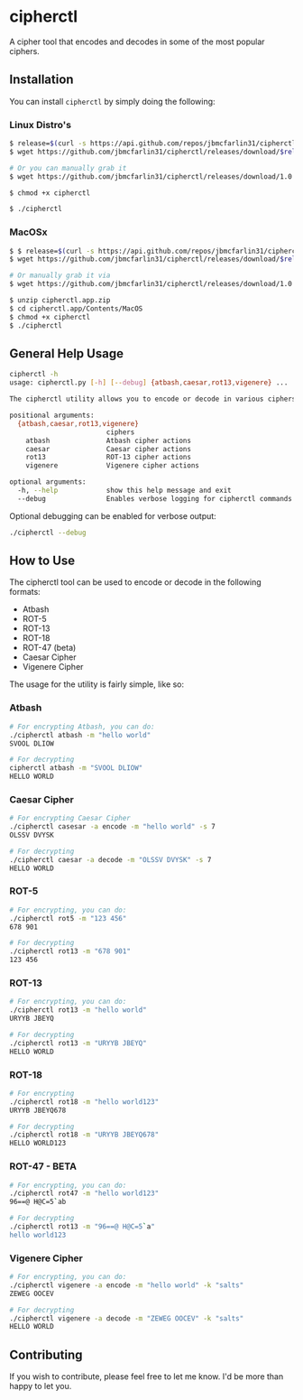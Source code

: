 # cipherctl
A cipher tool that encodes and decodes in some of the most popular ciphers.

## Installation

You can install `cipherctl` by simply doing the following:

### Linux Distro's
```bash
$ release=$(curl -s https://api.github.com/repos/jbmcfarlin31/cipherctl/releases/latest | grep "browser_download_url.*zip" | cut -d '"' -f 4 | cut -d "/" -f 8)
$ wget https://github.com/jbmcfarlin31/cipherctl/releases/download/$release/cipherctl

# Or you can manually grab it
$ wget https://github.com/jbmcfarlin31/cipherctl/releases/download/1.0.0/cipherctl

$ chmod +x cipherctl

$ ./cipherctl
```

### MacOSx
```bash
$ $ release=$(curl -s https://api.github.com/repos/jbmcfarlin31/cipherctl/releases/latest | grep "browser_download_url.*zip" | cut -d '"' -f 4 | cut -d "/" -f 8)
$ wget https://github.com/jbmcfarlin31/cipherctl/releases/download/$release/cipherctl.app.zip

# Or manually grab it via
$ wget https://github.com/jbmcfarlin31/cipherctl/releases/download/1.0.0/cipherctl.app.zip

$ unzip cipherctl.app.zip
$ cd cipherctl.app/Contents/MacOS
$ chmod +x cipherctl
$ ./cipherctl
```

<!--### Windows - NOT TESTED YET
```
// using powershell
C:\Temp> wget https://github.com/jbmcfarlin31/cipherctl/releases/download/1.0.0/cipherctl
C:\Temp> python cipherctl
```
-->

## General Help Usage
```bash
cipherctl -h
usage: cipherctl.py [-h] [--debug] {atbash,caesar,rot13,vigenere} ...

The cipherctl utility allows you to encode or decode in various ciphers

positional arguments:
  {atbash,caesar,rot13,vigenere}
                        ciphers
    atbash              Atbash cipher actions
    caesar              Caesar cipher actions
    rot13               ROT-13 cipher actions
    vigenere            Vigenere cipher actions

optional arguments:
  -h, --help            show this help message and exit
  --debug               Enables verbose logging for cipherctl commands
```

Optional debugging can be enabled for verbose output:
```bash
./cipherctl --debug
```

## How to Use 
The cipherctl tool can be used to encode or decode in the following formats:
- Atbash
- ROT-5
- ROT-13
- ROT-18
- ROT-47 (beta)
- Caesar Cipher
- Vigenere Cipher

The usage for the utility is fairly simple, like so:
### Atbash
```bash
# For encrypting Atbash, you can do:
./cipherctl atbash -m "hello world"
SVOOL DLIOW

# For decrypting
cipherctl atbash -m "SVOOL DLIOW"
HELLO WORLD
```

### Caesar Cipher
```bash
# For encrypting Caesar Cipher
./cipherctl casesar -a encode -m "hello world" -s 7
OLSSV DVYSK

# For decrypting
./cipherctl caesar -a decode -m "OLSSV DVYSK" -s 7
HELLO WORLD
```

### ROT-5
```bash
# For encrypting, you can do:
./cipherctl rot5 -m "123 456"
678 901

# For decrypting
./cipherctl rot13 -m "678 901"
123 456
```

### ROT-13
```bash
# For encrypting, you can do:
./cipherctl rot13 -m "hello world"
URYYB JBEYQ

# For decrypting
./cipherctl rot13 -m "URYYB JBEYQ"
HELLO WORLD
```

### ROT-18
```bash
# For encrypting
./cipherctl rot18 -m "hello world123"
URYYB JBEYQ678

# For decrypting
./cipherctl rot18 -m "URYYB JBEYQ678"
HELLO WORLD123
```

### ROT-47 - BETA
```bash
# For encrypting, you can do:
./cipherctl rot47 -m "hello world123"
96==@ H@C=5`ab

# For decrypting
./cipherctl rot13 -m "96==@ H@C=5`a"
hello world123
```

### Vigenere Cipher
```bash
# For encrypting, you can do:
./cipherctl vigenere -a encode -m "hello world" -k "salts"
ZEWEG OOCEV

# For decrypting
./cipherctl vigenere -a decode -m "ZEWEG OOCEV" -k "salts"
HELLO WORLD
```

## Contributing
If you wish to contribute, please feel free to let me know. I'd be more than happy to let you.
